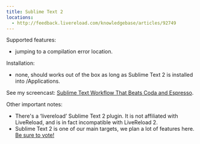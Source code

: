 ```yaml
---
title: Sublime Text 2
locations:
  - http://feedback.livereload.com/knowledgebase/articles/92749
---
```


Supported features:

*   jumping to a compilation error location.

Installation:

*   none, should works out of the box as long as Sublime Text 2 is installed into /Applications.

See my screencast: [Sublime Text Workflow That Beats Coda and Espresso](http://tarantsov.com/blog/2012/02/sublime-text-workflow-that-beats-coda-and-espresso/).

Other important notes:

*   There's a ‘livereload’ Sublime Text 2 plugin. It is not affiliated with LiveReload, and is in fact incompatible with LiveReload 2.
*   Sublime Text 2 is one of our main targets, we plan a lot of features here. [Be sure to vote!](http://go.livereload.com/votebox)
